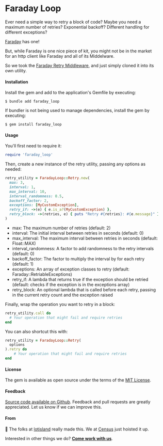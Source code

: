 # Faraday Loop

Ever need a simple way to retry a block of code? Maybe you need a maximum number of retries? Exponential backoff? Different handling for different exceptions?

[Faraday](https://github.com/lostisland/faraday) has one!

But, while Faraday is one nice piece of kit, you might not be in the market for an http client like Faraday and all of its Middelware.

So we took the [Faraday Retry Middleware](https://github.com/lostisland/faraday-retry), and just simply cloned it into its own utility.

#### Installation

Install the gem and add to the application's Gemfile by executing:

    $ bundle add faraday_loop

If bundler is not being used to manage dependencies, install the gem by executing:

    $ gem install faraday_loop

#### Usage

You'll first need to require it:

```ruby
require 'faraday_loop'
```

Then, create a new instance of the retry utility, passing any options as needed:

```ruby
retry_utility = FaradayLoop::Retry.new(
  max: 3,
  interval: 1,
  max_interval: 10,
  interval_randomness: 0.5,
  backoff_factor: 2,
  exceptions: [MyCustomException],
  retry_if: ->(e) { e.is_a?(MyCustomException) },
  retry_block: ->(retries, e) { puts "Retry #{retries}: #{e.message}" }
)
```

- max: The maximum number of retries (default: 2)
- interval: The initial interval between retries in seconds (default: 0)
- max_interval: The maximum interval between retries in seconds (default: Float::MAX)
- interval_randomness: A factor to add randomness to the retry intervals (default: 0)
- backoff_factor: The factor to multiply the interval by for each retry (default: 1)
- exceptions: An array of exception classes to retry (default: Faraday::RetriableExceptions)
- retry_if: A lambda that returns true if the exception should be retried (default: checks if the exception is in the exceptions array)
- retry_block: An optional lambda that is called before each retry, passing in the current retry count and the exception raised

Finally, wrap the operation you want to retry in a block:

```ruby
retry_utility.call do
  # Your operation that might fail and require retries
end
```

You can also shortcut this with:

```ruby
retry_utility = FaradayLoop::Retry(
  options
).retry do
    # Your operation that might fail and require retries
end
```

#### License

The gem is available as open source under the terms of the [MIT License](https://opensource.org/licenses/MIT).

#### Feedback
[Source code available on Github](https://github.com/sutrolabs/faraday_loop). Feedback and pull requests are greatly appreciated. Let us know if we can improve this.

#### From
:wave: The folks at [lotisland](https://github.com/lostisland/faraday-retry) really made this. We at [Census](http://getcensus.com) just hoisted it up.

Interested in other things we do? **[Come work with us](https://www.getcensus.com/careers)**.
